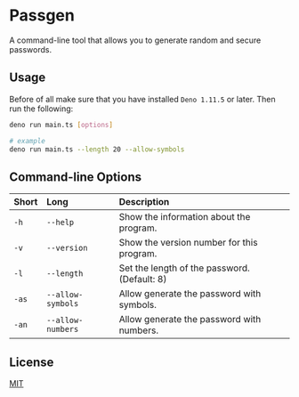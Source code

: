 # Passgen

A command-line tool that allows you to generate random and secure passwords.

## Usage

Before of all make sure that you have installed `Deno 1.11.5` or later. Then run the following:

```sh
deno run main.ts [options]

# example
deno run main.ts --length 20 --allow-symbols
```

## Command-line Options

| Short | Long              | Description                                  |
| :---- | :---------------- | :------------------------------------------- |
| `-h`  | `--help`          | Show the information about the program.      |
| `-v`  | `--version`       | Show the version number for this program.    |
| `-l`  | `--length`        | Set the length of the password. (Default: 8) |
| `-as` | `--allow-symbols` | Allow generate the password with symbols.    |
| `-an` | `--allow-numbers` | Allow generate the password with numbers.    |

## License

[MIT](https://choosealicense.com/licenses/mit/)
